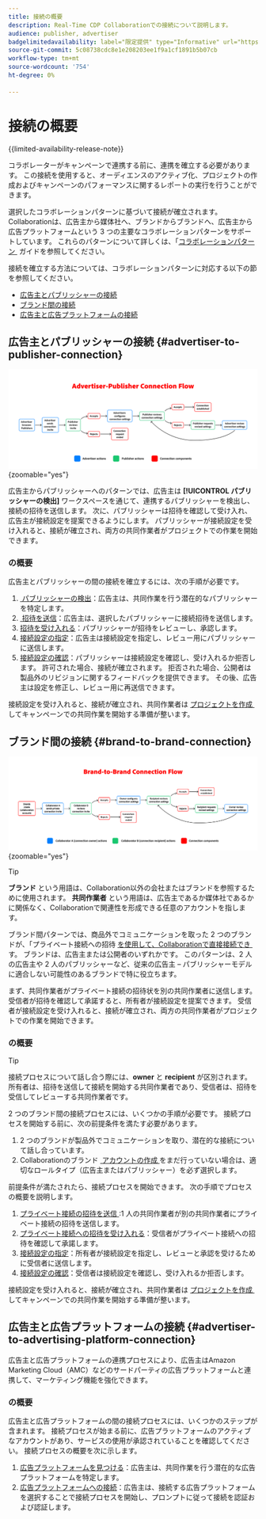 ```yaml
---
title: 接続の概要
description: Real-Time CDP Collaborationでの接続について説明します。
audience: publisher, advertiser
badgelimitedavailability: label="限定提供" type="Informative" url="https://helpx.adobe.com/legal/product-descriptions/real-time-customer-data-platform-collaboration.html newtab=true"
source-git-commit: 5c08738cdc8e1e208203ee1f9a1cf1891b5b07cb
workflow-type: tm+mt
source-wordcount: '754'
ht-degree: 0%

---
```


# 接続の概要

{{limited-availability-release-note}}

コラボレーターがキャンペーンで連携する前に、連携を確立する必要があります。 この接続を使用すると、オーディエンスのアクティブ化、プロジェクトの作成およびキャンペーンのパフォーマンスに関するレポートの実行を行うことができます。

選択したコラボレーションパターンに基づいて接続が確立されます。 Collaborationは、広告主から媒体社へ、ブランドからブランドへ、広告主から広告プラットフォームという 3 つの主要なコラボレーションパターンをサポートしています。 これらのパターンについて詳しくは、「[&#x200B; コラボレーションパターン &#x200B;](/help/guide/overview/collaboration-patterns.md) ガイドを参照してください。

接続を確立する方法については、コラボレーションパターンに対応する以下の節を参照してください。

- [広告主とパブリッシャーの接続](#advertiser-to-publisher-connection)
- [ブランド間の接続](#brand-to-brand-connection)
- [広告主と広告プラットフォームの接続](#advertiser-to-advertising-platform-connection)

## 広告主とパブリッシャーの接続 {#advertiser-to-publisher-connection}

![&#x200B; 広告主とパブリッシャーの接続プロセスの概要図。](/help/assets/connect/establish-connection/advertiser-publisher-flow.png){zoomable="yes"}

広告主からパブリッシャーへのパターンでは、広告主は **[!UICONTROL パブリッシャーの検出]** ワークスペースを通じて、連携するパブリッシャーを検出し、接続の招待を送信します。 次に、パブリッシャーは招待を確認して受け入れ、広告主が接続設定を提案できるようにします。 パブリッシャーが接続設定を受け入れると、接続が確立され、両方の共同作業者がプロジェクトでの作業を開始できます。

### の概要

広告主とパブリッシャーの間の接続を確立するには、次の手順が必要です。

1. [&#x200B; パブリッシャーの検出 &#x200B;](./discover-collaborators.md)：広告主は、共同作業を行う潜在的なパブリッシャーを特定します。
2. [&#x200B; 招待を送信 &#x200B;](./establishing-connections.md#send-invite)：広告主は、選択したパブリッシャーに接続招待を送信します。
3. [&#x200B; 招待を受け入れる &#x200B;](./establishing-connections.md#accept-invite)：パブリッシャーが招待をレビューし、承認します。
4. [&#x200B; 接続設定の指定 &#x200B;](./establishing-connections.md#configure-connection-settings)：広告主は接続設定を指定し、レビュー用にパブリッシャーに送信します。
5. [&#x200B; 接続設定の確認 &#x200B;](./establishing-connections.md#review-connection-settings)：パブリッシャーは接続設定を確認し、受け入れるか拒否します。 許可された場合、接続が確立されます。 拒否された場合、公開者は製品外のリビジョンに関するフィードバックを提供できます。 その後、広告主は設定を修正し、レビュー用に再送信できます。

接続設定を受け入れると、接続が確立され、共同作業者は [&#x200B; プロジェクトを作成 &#x200B;](/help/guide/collaborate/manage-projects.md#create-project) してキャンペーンでの共同作業を開始する準備が整います。

## ブランド間の接続 {#brand-to-brand-connection}

![&#x200B; ブランド間接続プロセスの概要図。](/help/assets/connect/establish-connection/brand-to-brand-flow.png){zoomable="yes"}

>[!TIP]
>
>**ブランド** という用語は、Collaboration以外の会社またはブランドを参照するために使用されます。 **共同作業者** という用語は、広告主であるか媒体社であるかに関係なく、Collaborationで関連性を形成できる任意のアカウントを指します。

ブランド間パターンでは、商品外でコミュニケーションを取った 2 つのブランドが、「プライベート接続への招待 [&#x200B; を使用して、Collaborationで直接接続でき &#x200B;](#private-connection-invite) す。 ブランドは、広告主または公開者のいずれかです。 このパターンは、2 人の広告主や 2 人のパブリッシャーなど、従来の広告主 – パブリッシャーモデルに適合しない可能性のあるブランドで特に役立ちます。

まず、共同作業者がプライベート接続の招待状を別の共同作業者に送信します。 受信者が招待を確認して承諾すると、所有者が接続設定を提案できます。 受信者が接続設定を受け入れると、接続が確立され、両方の共同作業者がプロジェクトでの作業を開始できます。

### の概要

>[!TIP]
>
>接続プロセスについて話し合う際には、**owner** と **recipient** が区別されます。 所有者は、招待を送信して接続を開始する共同作業者であり、受信者は、招待を受信してレビューする共同作業者です。

2 つのブランド間の接続プロセスには、いくつかの手順が必要です。 接続プロセスを開始する前に、次の前提条件を満たす必要があります。

1. 2 つのブランドが製品外でコミュニケーションを取り、潜在的な接続について話し合っています。
1. Collaborationのブランド [&#x200B; アカウントの作成 &#x200B;](/help/guide/setup/onboard-account.md) をまだ行っていない場合は、適切なロールタイプ（広告主またはパブリッシャー）を必ず選択します。

前提条件が満たされたら、接続プロセスを開始できます。 次の手順でプロセスの概要を説明します。

1. [&#x200B; プライベート接続の招待を送信 &#x200B;](./establishing-connections.md#private-connection-invite):1 人の共同作業者が別の共同作業者にプライベート接続の招待を送信します。
2. [&#x200B; プライベート接続への招待を受け入れる &#x200B;](./establishing-connections.md#accept-invite)：受信者がプライベート接続への招待を確認して承諾します。
3. [&#x200B; 接続設定の指定 &#x200B;](./establishing-connections.md#configure-connection-settings)：所有者が接続設定を指定し、レビューと承認を受けるために受信者に送信します。
4. [&#x200B; 接続設定の確認 &#x200B;](./establishing-connections.md#review-connection-settings)：受信者は接続設定を確認し、受け入れるか拒否します。

接続設定を受け入れると、接続が確立され、共同作業者は [&#x200B; プロジェクトを作成 &#x200B;](/help/guide/collaborate/manage-projects.md#create-project) してキャンペーンでの共同作業を開始する準備が整います。

## 広告主と広告プラットフォームの接続 {#advertiser-to-advertising-platform-connection}

広告主と広告プラットフォームの連携プロセスにより、広告主はAmazon Marketing Cloud（AMC）などのサードパーティの広告プラットフォームと連携して、マーケティング機能を強化できます。

### の概要

広告主と広告プラットフォームの間の接続プロセスには、いくつかのステップが含まれます。 接続プロセスが始まる前に、広告プラットフォームのアクティブなアカウントがあり、サービスの使用が承認されていることを確認してください。 接続プロセスの概要を次に示します。

1. [&#x200B; 広告プラットフォームを見つける &#x200B;](./discover-collaborators.md)：広告主は、共同作業を行う潜在的な広告プラットフォームを特定します。
2. [&#x200B; 広告プラットフォームへの接続 &#x200B;](./advertising-platforms/overview.md#advertising-platforms-overview)：広告主は、接続する広告プラットフォームを選択することで接続プロセスを開始し、プロンプトに従って接続を認証および認証します。
